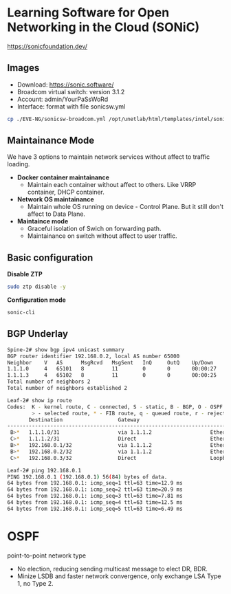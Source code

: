 # Learning Software for Open Networking in the Cloud (SONiC) 
https://sonicfoundation.dev/

## Images
* Download: https://sonic.software/
* Broadcom virtual switch: version 3.1.2
* Account: admin/YourPaSsWoRd
* Interface: format with file sonicsw.yml
```bash
cp ./EVE-NG/sonicsw-broadcom.yml /opt/unetlab/html/templates/intel/sonicsw.yml
```

## Maintainance Mode
We have 3 options to maintain network services without affect to traffic loading.
* <b>Docker container maintainance</b>
    * Maintain each container without affect to others. Like VRRP container, DHCP container.
* <b>Network OS maintainance</b>
    * Maintain whole OS running on device - Control Plane. But it still don't affect to Data Plane.
* <b>Maintaince mode</b>
    * Graceful isolation of Swich on forwarding path.
    * Maintainance on switch without affect to user traffic.

## Basic configuration
**Disable ZTP**
```bash
sudo ztp disable -y
```
**Configuration mode**
```bash
sonic-cli
```

## BGP Underlay
```bash
Spine-2# show bgp ipv4 unicast summary
BGP router identifier 192.168.0.2, local AS number 65000
Neighbor    V   AS      MsgRcvd   MsgSent   InQ     OutQ    Up/Down         State/PfxRcd
1.1.1.0     4   65101   8         11        0       0       00:00:27        2
1.1.1.3     4   65102   8         11        0       0       00:00:25        2
Total number of neighbors 2
Total number of neighbors established 2

Leaf-2# show ip route
Codes:  K - kernel route, C - connected, S - static, B - BGP, O - OSPF
        > - selected route, * - FIB route, q - queued route, r - rejected route, # - not installed in hardware
       Destination                  Gateway                                                Dist/Metric   Uptime
-------------------------------------------------------------------------------------------------------------------
 B>*   1.1.1.0/31                   via 1.1.1.2                   Ethernet4                20/0          00:01:47
 C>*   1.1.1.2/31                   Direct                        Ethernet4                0/0           00:26:05
 B>*   192.168.0.1/32               via 1.1.1.2                   Ethernet4                20/0          00:01:47
 B>*   192.168.0.2/32               via 1.1.1.2                   Ethernet4                20/0          00:01:47
 C>*   192.168.0.3/32               Direct                        Loopback0                0/0           00:26:15

Leaf-2# ping 192.168.0.1
PING 192.168.0.1 (192.168.0.1) 56(84) bytes of data.
64 bytes from 192.168.0.1: icmp_seq=1 ttl=63 time=12.9 ms
64 bytes from 192.168.0.1: icmp_seq=2 ttl=63 time=20.9 ms
64 bytes from 192.168.0.1: icmp_seq=3 ttl=63 time=7.81 ms
64 bytes from 192.168.0.1: icmp_seq=4 ttl=63 time=12.5 ms
64 bytes from 192.168.0.1: icmp_seq=5 ttl=63 time=6.49 ms
```

# OSPF 
point-to-point network type
* No election, reducing sending multicast message to elect DR, BDR.
* Minize LSDB and faster network convergence, only exchange LSA Type 1, no Type 2.